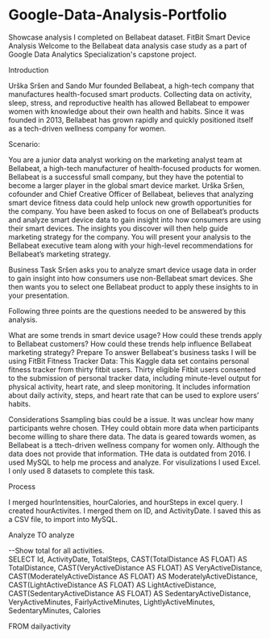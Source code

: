 # Google-Data-Analysis-Portfolio
Showcase analysis I completed on Bellabeat dataset.
FitBit Smart Device Analysis
Welcome to the Bellabeat data analysis case study as a part of Google Data Analytics Specialization's capstone project.

Introduction

Urška Sršen and Sando Mur founded Bellabeat, a high-tech company that manufactures health-focused smart products. Collecting data on activity, sleep, stress, and reproductive health has allowed Bellabeat to empower women with knowledge about their own health and habits. Since it was founded in 2013, Bellabeat has grown rapidly and quickly positioned itself as a tech-driven wellness company for women.

Scenario:

You are a junior data analyst working on the marketing analyst team at Bellabeat, a high-tech manufacturer of health-focused products for women. Bellabeat is a successful small company, but they have the potential to become a larger player in the global smart device market. Urška Sršen, cofounder and Chief Creative Officer of Bellabeat, believes that analyzing smart device fitness data could help unlock new growth opportunities for the company. You have been asked to focus on one of Bellabeat’s products and analyze smart device data to gain insight into how consumers are using their smart devices. The insights you discover will then help guide marketing strategy for the company. You will present your analysis to the Bellabeat executive team along with your high-level recommendations for Bellabeat’s marketing strategy.

Business Task
Sršen asks you to analyze smart device usage data in order to gain insight into how consumers use non-Bellabeat smart devices. She then wants you to select one Bellabeat product to apply these insights to in your presentation.

Following three points are the questions needed to be answered by this analysis.

What are some trends in smart device usage?
How could these trends apply to Bellabeat customers?
How could these trends help influence Bellabeat marketing strategy?
Prepare
To answer Bellabeat's business tasks I will be using FitBit Fitness Tracker Data: This Kaggle data set contains personal fitness tracker from thirty fitbit users. Thirty eligible Fitbit users consented to the submission of personal tracker data, including minute-level output for physical activity, heart rate, and sleep monitoring. It includes information about daily activity, steps, and heart rate that can be used to explore users’ habits.

Considerations
Ssampling bias could be a issue. It was unclear how many participants wehre chosen. THey could obtain more data when participants become willing to share there data. The data is geared towards women, as Bellabeat is a ttech-driven wellness company for women only. Although the data does not provide that information. THe data is outdated from 2016. I used MySQL to help me process and analyze. For visulizations I used Excel. I only used 8 datasets to complete this task. 


Process

I merged hourIntensities, hourCalories, and hourSteps in excel query. I created hourActivites. I merged them on ID, and ActivityDate. I saved this as a CSV file, to import into MySQL. 


Analyze
TO analyze

--Show total for all activities.    
SELECT Id, ActivityDate, TotalSteps,
CAST(TotalDistance AS FLOAT) AS TotalDistance,
CAST(VeryActiveDistance AS FLOAT) AS VeryActiveDistance,
CAST(ModeratelyActiveDistance AS FLOAT) AS ModeratelyActiveDistance,
CAST(LightActiveDistance AS FLOAT) AS LightActiveDistance,
CAST(SedentaryActiveDistance AS FLOAT) AS SedentaryActiveDistance,
VeryActiveMinutes,
FairlyActiveMinutes,
LightlyActiveMinutes,
SedentaryMinutes,
Calories

FROM dailyactivity

